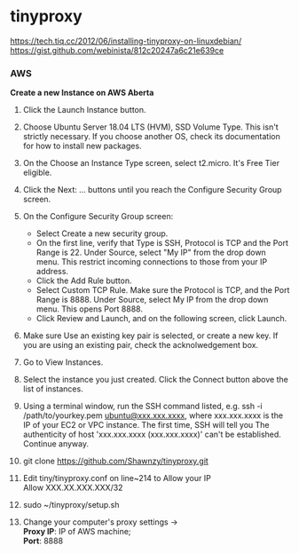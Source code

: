 # tinyproxy
https://tech.tiq.cc/2012/06/installing-tinyproxy-on-linuxdebian/  
https://gist.github.com/webinista/812c20247a6c21e639ce

### AWS
**Create a new Instance on AWS Aberta**
1. Click the Launch Instance button.

2. Choose Ubuntu Server 18.04 LTS (HVM), SSD Volume Type. This isn't strictly necessary. If you choose another OS, check its documentation for how to install new packages.

3. On the Choose an Instance Type screen, select t2.micro. It's Free Tier eligible.

4. Click the Next: ... buttons until you reach the Configure Security Group screen.

5. On the Configure Security Group screen: 
      - Select Create a new security group. 
      - On the first line, verify that Type is SSH, Protocol is TCP and the Port Range is 22. Under Source, select "My IP"              from the drop down menu. This restrict incoming connections to those from your IP address.
      - Click the Add Rule button.
      - Select Custom TCP Rule. Make sure the Protocol is TCP, and the Port Range is 8888. Under Source, select My IP from              the drop down menu. This opens Port 8888.
      - Click Review and Launch, and on the following screen, click Launch.

6. Make sure Use an existing key pair is selected, or create a new key. If you are using an existing pair, check the acknolwedgement box.

7. Go to View Instances.

8. Select the instance you just created. Click the Connect button above the list of instances.

9. Using a terminal window, run the SSH command listed, e.g. ssh -i /path/to/yourkey.pem ubuntu@xxx.xxx.xxxx, where xxx.xxx.xxxx is the IP of your EC2 or VPC instance. The first time, SSH will tell you The authenticity of host 'xxx.xxx.xxxx (xxx.xxx.xxxx)' can't be established. Continue anyway.

10. git clone https://github.com/Shawnzy/tinyproxy.git

11. Edit tiny/tinyproxy.conf on line~214 to Allow your IP  
        Allow XXX.XX.XXX.XXX/32

11. sudo ~/tinyproxy/setup.sh

12. Change your computer's proxy settings ->  
                                           **Proxy IP**: IP of AWS machine;   
                                           **Port**: 8888

